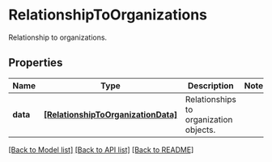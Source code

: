 # RelationshipToOrganizations

Relationship to organizations.

## Properties
Name | Type | Description | Notes
------------ | ------------- | ------------- | -------------
**data** | [**[RelationshipToOrganizationData]**](RelationshipToOrganizationData.md) | Relationships to organization objects. | 

[[Back to Model list]](README.md#documentation-for-models) [[Back to API list]](README.md#documentation-for-api-endpoints) [[Back to README]](README.md)


